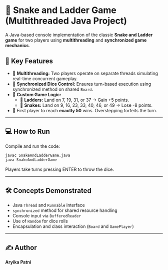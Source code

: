 # 🎲 Snake and Ladder Game (Multithreaded Java Project)

A Java-based console implementation of the classic **Snake and Ladder game** for two players using **multithreading** and **synchronized game mechanics**.

## 🚀 Key Features

- 🧵 **Multithreading:** Two players operate on separate threads simulating real-time concurrent gameplay.
- 🔄 **Synchronized Dice Control:** Ensures turn-based execution using synchronized method on shared `Board`.
- 🐍 **Custom Game Logic:**
  - 🎉 **Ladders:** Land on 7, 19, 31, or 37 → Gain +5 points.
  - 🐍 **Snakes:** Land on 9, 16, 23, 33, 40, 46, or 49 → Lose -8 points.
- 🎯 First player to reach **exactly 50** wins. Overstepping forfeits the turn.

---

## 💻 How to Run

Compile and run the code:

```bash
javac SnakeAndLadderGame.java
java SnakeAndLadderGame
```

Players take turns pressing ENTER to throw the dice.

---
## 🛠️ Concepts Demonstrated

- Java `Thread` and `Runnable` interface  
- `synchronized` method for shared resource handling  
- Console input via `BufferedReader`  
- Use of `Random` for dice rolls  
- Encapsulation and class interaction (`Board` and `GamePlayer`)

---

## ✍️ Author

**Aryika Patni**  

